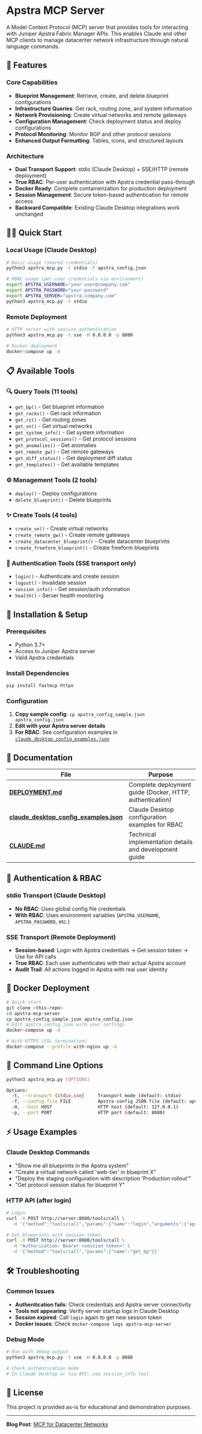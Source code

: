 # Apstra MCP Server

A Model Context Protocol (MCP) server that provides tools for interacting with Juniper Apstra Fabric Manager APIs. This enables Claude and other MCP clients to manage datacenter network infrastructure through natural language commands.

## 🚀 Features

### Core Capabilities
- **Blueprint Management**: Retrieve, create, and delete blueprint configurations
- **Infrastructure Queries**: Get rack, routing zone, and system information  
- **Network Provisioning**: Create virtual networks and remote gateways
- **Configuration Management**: Check deployment status and deploy configurations
- **Protocol Monitoring**: Monitor BGP and other protocol sessions
- **Enhanced Output Formatting**: Tables, icons, and structured layouts

### Architecture
- **Dual Transport Support**: stdio (Claude Desktop) + SSE/HTTP (remote deployment)
- **True RBAC**: Per-user authentication with Apstra credential pass-through
- **Docker Ready**: Complete containerization for production deployment
- **Session Management**: Secure token-based authentication for remote access
- **Backward Compatible**: Existing Claude Desktop integrations work unchanged

## 🏃‍♂️ Quick Start

### Local Usage (Claude Desktop)
```bash
# Basic usage (shared credentials)
python3 apstra_mcp.py -t stdio -f apstra_config.json

# RBAC usage (per-user credentials via environment)
export APSTRA_USERNAME="your-user@company.com"
export APSTRA_PASSWORD="your-password"
export APSTRA_SERVER="apstra.company.com"
python3 apstra_mcp.py -t stdio
```

### Remote Deployment
```bash
# HTTP server with session authentication
python3 apstra_mcp.py -t sse -H 0.0.0.0 -p 8080

# Docker deployment
docker-compose up -d
```

## 📋 Available Tools

### 🔍 Query Tools (11 tools)
- `get_bp()` - Get blueprint information
- `get_racks()` - Get rack information
- `get_rz()` - Get routing zones  
- `get_vn()` - Get virtual networks
- `get_system_info()` - Get system information
- `get_protocol_sessions()` - Get protocol sessions
- `get_anomalies()` - Get anomalies
- `get_remote_gw()` - Get remote gateways
- `get_diff_status()` - Get deployment diff status
- `get_templates()` - Get available templates

### ⚙️ Management Tools (2 tools)
- `deploy()` - Deploy configurations
- `delete_blueprint()` - Delete blueprints

### ✨ Create Tools (4 tools)
- `create_vn()` - Create virtual networks
- `create_remote_gw()` - Create remote gateways
- `create_datacenter_blueprint()` - Create datacenter blueprints
- `create_freeform_blueprint()` - Create freeform blueprints

### 🔐 Authentication Tools (SSE transport only)
- `login()` - Authenticate and create session
- `logout()` - Invalidate session
- `session_info()` - Get session/auth information
- `health()` - Server health monitoring

## 🔧 Installation & Setup

### Prerequisites
- Python 3.7+
- Access to Juniper Apstra server
- Valid Apstra credentials

### Install Dependencies
```bash
pip install fastmcp httpx
```

### Configuration
1. **Copy sample config**: `cp apstra_config_sample.json apstra_config.json`  
2. **Edit with your Apstra server details**
3. **For RBAC**: See configuration examples in [`claude_desktop_config_examples.json`](claude_desktop_config_examples.json)

## 📖 Documentation

| File | Purpose |
|------|---------|
| **[DEPLOYMENT.md](DEPLOYMENT.md)** | Complete deployment guide (Docker, HTTP, authentication) |
| **[claude_desktop_config_examples.json](claude_desktop_config_examples.json)** | Claude Desktop configuration examples for RBAC |
| **[CLAUDE.md](CLAUDE.md)** | Technical implementation details and development guide |

## 🔐 Authentication & RBAC

### stdio Transport (Claude Desktop)
- **No RBAC**: Uses global config file credentials
- **With RBAC**: Uses environment variables (`APSTRA_USERNAME`, `APSTRA_PASSWORD`, etc.)

### SSE Transport (Remote Deployment)  
- **Session-based**: Login with Apstra credentials → Get session token → Use for API calls
- **True RBAC**: Each user authenticates with their actual Apstra account
- **Audit Trail**: All actions logged in Apstra with real user identity

## 🐳 Docker Deployment

```bash
# Quick start
git clone <this-repo>
cd apstra-mcp-server
cp apstra_config_sample.json apstra_config.json
# Edit apstra_config.json with your settings
docker-compose up -d

# With HTTPS (SSL termination)
docker-compose --profile with-nginx up -d
```

## 🔧 Command Line Options

```bash
python3 apstra_mcp.py [OPTIONS]

Options:
  -t, --transport {stdio,sse}     Transport mode (default: stdio)
  -f, --config-file FILE          Apstra config JSON file (default: apstra_config.json)
  -H, --host HOST                 HTTP host (default: 127.0.0.1)  
  -p, --port PORT                 HTTP port (default: 8080)
```

## ⚡ Usage Examples

### Claude Desktop Commands
- "Show me all blueprints in the Apstra system"
- "Create a virtual network called 'web-tier' in blueprint X"
- "Deploy the staging configuration with description 'Production rollout'"
- "Get protocol session status for blueprint Y"

### HTTP API (after login)
```bash
# Login
curl -X POST http://server:8080/tools/call \
  -d '{"method":"tools/call","params":{"name":"login","arguments":{"apstra_username":"user@company.com","apstra_password":"password","apstra_server":"apstra.company.com"}}}'

# Get blueprints with session token  
curl -X POST http://server:8080/tools/call \
  -H "Authorization: Bearer <session_token>" \
  -d '{"method":"tools/call","params":{"name":"get_bp"}}'
```

## 🛠️ Troubleshooting

### Common Issues
- **Authentication fails**: Check credentials and Apstra server connectivity
- **Tools not appearing**: Verify server startup logs in Claude Desktop
- **Session expired**: Call `login` again to get new session token
- **Docker issues**: Check `docker-compose logs apstra-mcp-server`

### Debug Mode
```bash
# Run with debug output
python3 apstra_mcp.py -t sse -H 0.0.0.0 -p 8080

# Check authentication mode  
# In Claude Desktop or via API: use session_info tool
```

## 📝 License

This project is provided as-is for educational and demonstration purposes.

---

**Blog Post**: [MCP for Datacenter Networks](https://medium.com/@vignitin/mcp-for-datacenter-networks-aa003de81256)